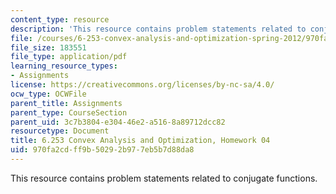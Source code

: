 ```yaml
---
content_type: resource
description: 'This resource contains problem statements related to conjugate functions. '
file: /courses/6-253-convex-analysis-and-optimization-spring-2012/970fa2cdff9b50292b977eb5b7d88da8_MIT6_253S12_hw04.pdf
file_size: 183551
file_type: application/pdf
learning_resource_types:
- Assignments
license: https://creativecommons.org/licenses/by-nc-sa/4.0/
ocw_type: OCWFile
parent_title: Assignments
parent_type: CourseSection
parent_uid: 3c7b3804-e304-46e2-a516-8a89712dcc82
resourcetype: Document
title: 6.253 Convex Analysis and Optimization, Homework 04
uid: 970fa2cd-ff9b-5029-2b97-7eb5b7d88da8
---
```

This resource contains problem statements related to conjugate functions. 